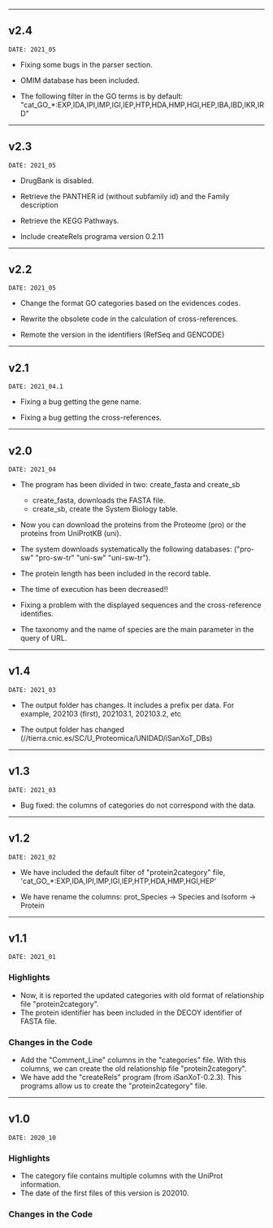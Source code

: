 ___
## v2.4
```
DATE: 2021_05
```

+ Fixing some bugs in the parser section.

+ OMIM database has been included.

+ The following filter in the GO terms is by default:
"cat_GO_*:EXP,IDA,IPI,IMP,IGI,IEP,HTP,HDA,HMP,HGI,HEP,IBA,IBD,IKR,IRD"

___
## v2.3
```
DATE: 2021_05
```

+ DrugBank is disabled.

+ Retrieve the PANTHER id (without subfamily id) and the Family description

+ Retrieve the KEGG Pathways.

+ Include createRels programa version 0.2.11

___
## v2.2
```
DATE: 2021_05
```

+ Change the format GO categories based on the evidences codes.

+ Rewrite the obsolete code in the calculation of cross-references.

+ Remote the version in the identifiers (RefSeq and GENCODE)

___
## v2.1
```
DATE: 2021_04.1
```

+ Fixing a bug getting the gene name.

+ Fixing a bug getting the cross-references.

___
## v2.0
```
DATE: 2021_04
```

+ The program has been divided in two: create_fasta and create_sb
    - create_fasta, downloads the FASTA file.
    - create_sb, create the System Biology table.
    
+ Now you can download the proteins from the Proteome (pro) or the proteins from UniProtKB (uni).

+ The system downloads systematically the following databases: ("pro-sw" "pro-sw-tr" "uni-sw" "uni-sw-tr").

+ The protein length has been included in the record table.

+ The time of execution has been decreased!!

+ Fixing a problem with the displayed sequences and the cross-reference identifies.

+ The taxonomy and the name of species are the main parameter in the query of URL.

___
## v1.4
```
DATE: 2021_03
```

+ The output folder has changes. It includes a prefix per data. For example, 202103 (first), 202103.1, 202103.2, etc

+ The output folder has changed (//tierra.cnic.es/SC/U_Proteomica/UNIDAD/iSanXoT_DBs)

___
## v1.3
```
DATE: 2021_03
```

+ Bug fixed: the columns of categories do not correspond with the data.

___
## v1.2
```
DATE: 2021_02
```

+ We have included the default filter of "protein2category" file, 'cat_GO_*:EXP,IDA,IPI,IMP,IGI,IEP,HTP,HDA,HMP,HGI,HEP'

+ We have rename the columns: prot_Species -> Species and Isoform -> Protein

___
## v1.1
```
DATE: 2021_01
```

### Highlights

+ Now, it is reported the updated categories with old format of relationship file "protein2category".
+ The protein identifier has been included in the DECOY identifier of FASTA file.

### Changes in the Code

+ Add the "Comment_Line" columns in the "categories" file. With this columns, we can create the old relationship file "protein2category".
+ We have add the "createRels" program (from iSanXoT-0.2.3). This programs allow us to create the "protein2category" file.

___
## v1.0
```
DATE: 2020_10
```

### Highlights

+ The category file contains multiple columns with the UniProt information.
+ The date of the first files of this version is 202010.

### Changes in the Code
